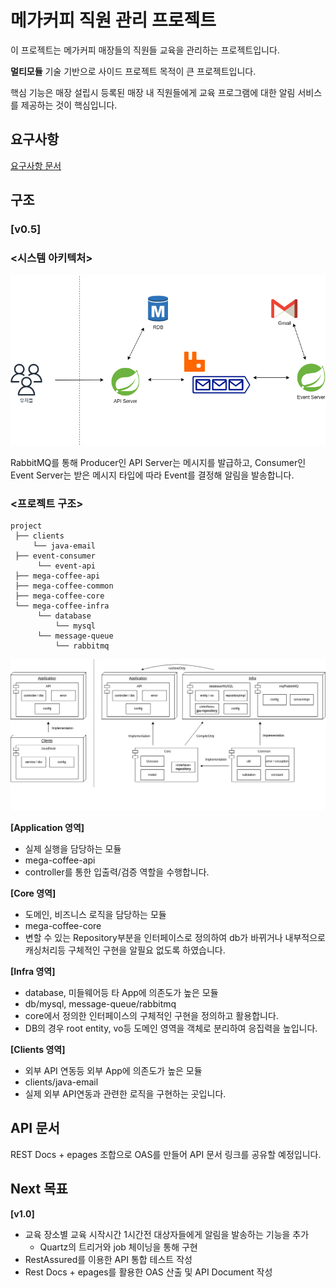 # 메가커피 직원 관리 프로젝트 

이 프로젝트는 메가커피 매장들의 직원들 교육을 관리하는 프로젝트입니다.

**멀티모듈** 기술 기반으로 사이드 프로젝트 목적이 큰 프로젝트입니다.

핵심 기능은 매장 설립시 등록된 매장 내 직원들에게 교육 프로그램에 대한 알림 서비스를 제공하는 것이 핵심입니다.

## 요구사항
[요구사항 문서](https://github.com/meloning/mega-coffee-employee-manage-project/wiki)

## 구조

### [v0.5]
### <시스템 아키텍처>
![사이드_프로젝트_v0.5_아키텍처.png](images%2F%EC%82%AC%EC%9D%B4%EB%93%9C_%ED%94%84%EB%A1%9C%EC%A0%9D%ED%8A%B8_v0.5_%EC%95%84%ED%82%A4%ED%85%8D%EC%B2%98.png)

RabbitMQ를 통해 Producer인 API Server는 메시지를 발급하고, 
Consumer인 Event Server는 받은 메시지 타입에 따라 Event를 결정해 알림을 발송합니다.  

### <프로젝트 구조>
```text
project
 ├── clients
     └── java-email
 ├── event-consumer
      └── event-api    
 ├── mega-coffee-api
 ├── mega-coffee-common
 ├── mega-coffee-core
 └── mega-coffee-infra
      └── database
          └── mysql
      └── message-queue
          └── rabbitmq
```
![사이드_프로젝트_v0.5_구조.png](images%2F%EC%82%AC%EC%9D%B4%EB%93%9C_%ED%94%84%EB%A1%9C%EC%A0%9D%ED%8A%B8_v0.5_%EA%B5%AC%EC%A1%B0.png)


**[Application 영역]**
- 실제 실행을 담당하는 모듈
- mega-coffee-api
- controller를 통한 입출력/검증 역할을 수행합니다.


**[Core 영역]**
- 도메인, 비즈니스 로직을 담당하는 모듈
- mega-coffee-core
- 변할 수 있는 Repository부분을 인터페이스로 정의하여 db가 바뀌거나 내부적으로 캐싱처리등 구체적인 구현을
  알필요 없도록 하였습니다.


**[Infra 영역]**
- database, 미들웨어등 타 App에 의존도가 높은 모듈
- db/mysql, message-queue/rabbitmq
- core에서 정의한 인터페이스의 구체적인 구현을 정의하고 활용합니다.
- DB의 경우 root entity, vo등 도메인 영역을 객체로 분리하여 응집력을 높입니다.


**[Clients 영역]**
- 외부 API 연동등 외부 App에 의존도가 높은 모듈
- clients/java-email
- 실제 외부 API연동과 관련한 로직을 구현하는 곳입니다.

## API 문서
REST Docs + epages 조합으로 OAS를 만들어 API 문서 링크를 공유할 예정입니다.


## Next 목표
**[v1.0]**

- 교육 장소별 교육 시작시간 1시간전 대상자들에게 알림을 발송하는 기능을 추가
  - Quartz의 트리거와 job 체이닝을 통해 구현
- RestAssured를 이용한 API 통합 테스트 작성
- Rest Docs + epages를 활용한 OAS 산출 및 API Document 작성
